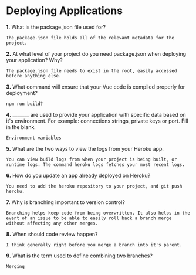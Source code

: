 # Deploying Applications

**1.** What is the package.json file used for?
<!-- enter you answer in the space below -->
```
The package.json file holds all of the relevant metadata for the project.
``` 
**2.** At what level of your project do you need package.json when deploying your application? Why?
<!-- enter you answer in the space below -->
```
The package.json file needs to exist in the root, easily accessed before anything else.
```
**3.** What command will ensure that your Vue code is compiled properly for deployment?
<!-- enter you answer in the space below -->
```
npm run build?
```
**4.** _______ are used to provide your application with specific data based on it's environment. For example: connections strings, private keys or port. Fill in the blank.
<!-- enter you answer in the space below -->
```
Environment variables
```
**5.** What are the two ways to view the logs from your Heroku app.
<!-- enter you answer in the space below -->
```
You can view build logs from when your project is being built, or runtime logs. The command heroku logs fetches your most recent logs.
```
**6.** How do you update an app already deployed on Heroku?
<!-- enter you answer in the space below -->
```
You need to add the heroku repository to your project, and git push heroku.
```
**7.** Why is branching important to version control?
<!-- enter you answer in the space below -->
```
Branching helps keep code from being overwritten. It also helps in the event of an issue to be able to easily roll back a branch merge without affecting any other merges.
```
**8.** When should code review happen?
<!-- enter you answer in the space below -->
```
I think generally right before you merge a branch into it's parent.
```
**9.** What is the term used to define combining two branches?
<!-- enter you answer in the space below -->
```
Merging
```
